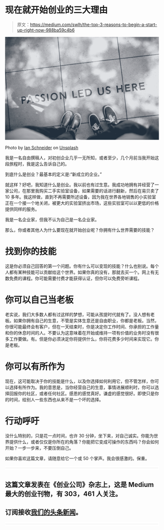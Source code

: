 # 现在就开始创业的三大理由

> 原文：<https://medium.com/swlh/the-top-3-reasons-to-begin-a-start-up-right-now-988ba59c4b6>

![](img/8bc22386dcafbc2cea28a7739804e751.png)

Photo by [Ian Schneider](https://unsplash.com/@goian?utm_source=medium&utm_medium=referral) on [Unsplash](https://unsplash.com?utm_source=medium&utm_medium=referral)

我是一名自由撰稿人，对初创企业几乎一无所知，或者至少，几个月前当我开始这段旅程时，我是这么告诉自己的。

到底什么是创业？最基本的定义是:“新成立的企业。”

就这样？好吧，我知道什么是创业。我以前也有过生意。我成功地拥有并经营了一家公司，在那里我购买二手实验室设备，如果需要的话进行翻新，然后在易贝卖了 10 多年。我这样做，直到不再需要所述设备，因为我在世界各地销售的小实验室正在一个接一个地关闭，被更大的实验室挤出市场，这些实验室可以以更低的价格提供同样的服务。

我是一名企业家，但我不认为自己是一名企业家。

那么，你或者其他人为什么要现在就开始创业呢？你拥有什么世界需要的技能？

# 找到你的技能

这是你必须自己回答的第一个问题。你有什么可以变现的技能？什么也别说。每个人都有某种技能可以贡献给这个世界。如果你真的没有，那就去买一个。网上有无数免费的课程。你可能需要付费才能获得认证，但你可以免费旁听课程。

# 你可以自己当老板

老实说，我们大多数人都有过这样的梦想，可能从孩提时代就有了。没人想有老板。如果你拥有自己的生意，不管是实体生意还是自由职业，你都是老板。当然，你很可能最终会有客户，但在一天结束时，你是决定你工作时间、你承担的工作量和你的休息时间的人。不要认为这意味着在开始或维持一项有价值的业务时没有很多工作要做。有。但是你必须决定你将提供什么，你将花费多少时间来实现它。你是老板。

# 你可以有所作为

现在，这可能取决于你的技能是什么，以及你选择如何利用它，但不管怎样，你可以选择有所作为。我的意思是，当你经营自己的生意，事情进展顺利时，你可以选择回报你的社区，或者任何社区。感恩的感觉真好。谦虚的感觉很好。即使只是你的时间，给别人一些东西也从来不是一个坏的选择。

# 行动呼吁

没什么特别的，只是花一点时间，也许 30 分钟，坐下来，对自己诚实。你能为世界提供什么，或者仅仅是你所在的角落？你能把它变成可操作的东西吗？你会如何开始？一步一步来，不要压倒自己。

如果你喜欢这篇文章，请随意给它一个或 50 个掌声。我会很感激的。保重。

![](img/731acf26f5d44fdc58d99a6388fe935d.png)

## 这篇文章发表在《创业公司》杂志上，这是 Medium 最大的创业刊物，有 303，461 人关注。

## 订阅接收[我们的头条新闻](http://growthsupply.com/the-startup-newsletter/)。

![](img/731acf26f5d44fdc58d99a6388fe935d.png)